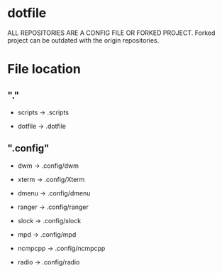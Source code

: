 # dotfile
ALL REPOSITORIES ARE A CONFIG FILE OR FORKED PROJECT. Forked project can be outdated with the origin repositories.

# File location

## "."

- scripts -> .scripts

- dotfile -> .dotfile

## ".config"

- dwm -> .config/dwm

- xterm -> .config/Xterm

- dmenu -> .config/dmenu

- ranger -> .config/ranger

- slock -> .config/slock

- mpd -> .config/mpd

- ncmpcpp -> .config/ncmpcpp

- radio -> .config/radio
